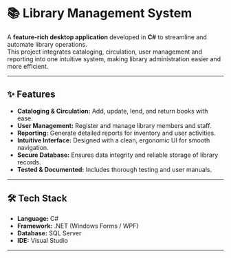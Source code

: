 # 📚 Library Management System

A **feature‑rich desktop application** developed in **C#** to streamline and automate library operations.  
This project integrates cataloging, circulation, user management and reporting into one intuitive system, making library administration easier and more efficient.

---

## ✨ Features
-  **Cataloging & Circulation:** Add, update, lend, and return books with ease.  
-  **User Management:** Register and manage library members and staff.  
-  **Reporting:** Generate detailed reports for inventory and user activities.  
-  **Intuitive Interface:** Designed with a clean, ergonomic UI for smooth navigation.  
-  **Secure Database:** Ensures data integrity and reliable storage of library records.  
-  **Tested & Documented:** Includes thorough testing and user manuals.

---

## 🛠️ Tech Stack
- **Language:** C#  
- **Framework:** .NET (Windows Forms / WPF)  
- **Database:** SQL Server  
- **IDE:** Visual Studio  

---

